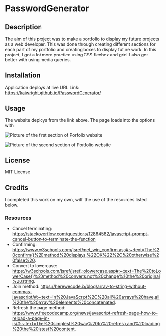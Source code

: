 # PasswordGenerator

## Description

The aim of this project was to make a portfolio to display my future projects as a web developer. This was done through creating different sections for each part of my portfolio and creating boxes to display future work. In this project, I got a lot more practice using CSS flexbox and grid. I also got better with using media queries. 

## Installation

Application deploys at live URL
Link: https://kaiwright.github.io/PasswordGenerator/

## Usage

The website deploys from the link above. The page loads into the options with 

![ Picture of the first section of Porfolio website](starter/images/portfolioWebsitePic1.PNG)

![ Picture of the second section of Portfolio website](starter/images/portfolioWebsitePic2.PNG)

## License

MIT License

## Credits
I completed this work on my own, with the use of the resources listed below. 
### Resources
* Cancel terminating: https://stackoverflow.com/questions/12864582/javascript-prompt-cancel-button-to-terminate-the-function 
* Confirming: https://www.w3schools.com/jsref/met_win_confirm.asp#:~:text=The%20confirm()%20method%20displays,%22OK%22%2C%20otherwise%20false%20.
* Convert to lowercase: https://w3schools.com/jsref/jsref_tolowercase.asp#:~:text=The%20toLowerCase()%20method%20converts,not%20change%20the%20original%20string.
* Join method: https://herewecode.io/blog/array-to-string-without-commas-javascript/#:~:text=In%20JavaScript%2C%20all%20arrays%20have,all%20the%20array%20elements%20concatenated.
* Refresh the page method: https://www.freecodecamp.org/news/javascript-refresh-page-how-to-reload-a-page-in-js/#:~:text=The%20simplest%20way%20to%20refresh,and%20loading%20the%20latest%20content.


